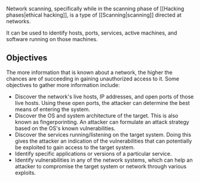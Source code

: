 Network scanning, specifically while in the scanning phase of [[Hacking phases|ethical hacking]], is a type of [[Scanning|scanning]] directed at networks.

It can be used to identify hosts, ports, services, active machines, and software running on those machines.

## Objectives
The more information that is known about a network, the higher the chances are of succeeding in gaining unauthorized access to it. Some objectives to gather more information include:
- Discover the network's live hosts, IP addresses, and open ports of those live hosts. Using these open ports, the attacker can determine the best means of entering the system.
- Discover the OS and system architecture of the target. This is also known as fingerporinting. An attacker can formulate an attack strategy based on the OS's known vulnerabilities.
- Discover the services running/listening on the target system. Doing this gives the attacker an indication of the vulnerabilities that can potentially be exploited to gain access to the target system.
- Identify specific applications or versions of a particular service.
- Identify vulnerabilities in any of the network systems, which can help an attacker to compromise the target system or network through various exploits.